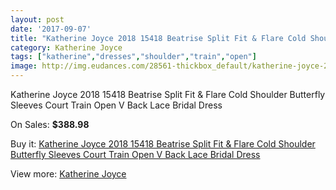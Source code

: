```yaml
---
layout: post
date: '2017-09-07'
title: "Katherine Joyce 2018 15418 Beatrise Split Fit & Flare Cold Shoulder Butterfly Sleeves Court Train Open V Back Lace Bridal Dress"
category: Katherine Joyce
tags: ["katherine","dresses","shoulder","train","open"]
image: http://img.eudances.com/28561-thickbox_default/katherine-joyce-2018-15418-beatrise-split-fit-flare-cold-shoulder-butterfly-sleeves-court-train-open-v-back-lace-bridal-dress.jpg
---
```

Katherine Joyce 2018 15418 Beatrise Split Fit & Flare Cold Shoulder Butterfly Sleeves Court Train Open V Back Lace Bridal Dress

On Sales: **$388.98**
<a href="https://www.eudances.com/en/katherine-joyce/9375-katherine-joyce-2018-15418-beatrise-split-fit-flare-cold-shoulder-butterfly-sleeves-court-train-open-v-back-lace-bridal-dress.html"><amp-img layout="responsive" width="600" height="600" src="//img.eudances.com/28561-thickbox_default/katherine-joyce-2018-15418-beatrise-split-fit-flare-cold-shoulder-butterfly-sleeves-court-train-open-v-back-lace-bridal-dress.jpg" alt="Katherine Joyce 2018 15418 Beatrise Split Fit & Flare Cold Shoulder Butterfly Sleeves Court Train Open V Back Lace Bridal Dress 0" /></a>
<a href="https://www.eudances.com/en/katherine-joyce/9375-katherine-joyce-2018-15418-beatrise-split-fit-flare-cold-shoulder-butterfly-sleeves-court-train-open-v-back-lace-bridal-dress.html"><amp-img layout="responsive" width="600" height="600" src="//img.eudances.com/28568-thickbox_default/katherine-joyce-2018-15418-beatrise-split-fit-flare-cold-shoulder-butterfly-sleeves-court-train-open-v-back-lace-bridal-dress.jpg" alt="Katherine Joyce 2018 15418 Beatrise Split Fit & Flare Cold Shoulder Butterfly Sleeves Court Train Open V Back Lace Bridal Dress 1" /></a>
<a href="https://www.eudances.com/en/katherine-joyce/9375-katherine-joyce-2018-15418-beatrise-split-fit-flare-cold-shoulder-butterfly-sleeves-court-train-open-v-back-lace-bridal-dress.html"><amp-img layout="responsive" width="600" height="600" src="//img.eudances.com/28567-thickbox_default/katherine-joyce-2018-15418-beatrise-split-fit-flare-cold-shoulder-butterfly-sleeves-court-train-open-v-back-lace-bridal-dress.jpg" alt="Katherine Joyce 2018 15418 Beatrise Split Fit & Flare Cold Shoulder Butterfly Sleeves Court Train Open V Back Lace Bridal Dress 2" /></a>
<a href="https://www.eudances.com/en/katherine-joyce/9375-katherine-joyce-2018-15418-beatrise-split-fit-flare-cold-shoulder-butterfly-sleeves-court-train-open-v-back-lace-bridal-dress.html"><amp-img layout="responsive" width="600" height="600" src="//img.eudances.com/28566-thickbox_default/katherine-joyce-2018-15418-beatrise-split-fit-flare-cold-shoulder-butterfly-sleeves-court-train-open-v-back-lace-bridal-dress.jpg" alt="Katherine Joyce 2018 15418 Beatrise Split Fit & Flare Cold Shoulder Butterfly Sleeves Court Train Open V Back Lace Bridal Dress 3" /></a>
<a href="https://www.eudances.com/en/katherine-joyce/9375-katherine-joyce-2018-15418-beatrise-split-fit-flare-cold-shoulder-butterfly-sleeves-court-train-open-v-back-lace-bridal-dress.html"><amp-img layout="responsive" width="600" height="600" src="//img.eudances.com/28565-thickbox_default/katherine-joyce-2018-15418-beatrise-split-fit-flare-cold-shoulder-butterfly-sleeves-court-train-open-v-back-lace-bridal-dress.jpg" alt="Katherine Joyce 2018 15418 Beatrise Split Fit & Flare Cold Shoulder Butterfly Sleeves Court Train Open V Back Lace Bridal Dress 4" /></a>
<a href="https://www.eudances.com/en/katherine-joyce/9375-katherine-joyce-2018-15418-beatrise-split-fit-flare-cold-shoulder-butterfly-sleeves-court-train-open-v-back-lace-bridal-dress.html"><amp-img layout="responsive" width="600" height="600" src="//img.eudances.com/28564-thickbox_default/katherine-joyce-2018-15418-beatrise-split-fit-flare-cold-shoulder-butterfly-sleeves-court-train-open-v-back-lace-bridal-dress.jpg" alt="Katherine Joyce 2018 15418 Beatrise Split Fit & Flare Cold Shoulder Butterfly Sleeves Court Train Open V Back Lace Bridal Dress 5" /></a>
<a href="https://www.eudances.com/en/katherine-joyce/9375-katherine-joyce-2018-15418-beatrise-split-fit-flare-cold-shoulder-butterfly-sleeves-court-train-open-v-back-lace-bridal-dress.html"><amp-img layout="responsive" width="600" height="600" src="//img.eudances.com/28563-thickbox_default/katherine-joyce-2018-15418-beatrise-split-fit-flare-cold-shoulder-butterfly-sleeves-court-train-open-v-back-lace-bridal-dress.jpg" alt="Katherine Joyce 2018 15418 Beatrise Split Fit & Flare Cold Shoulder Butterfly Sleeves Court Train Open V Back Lace Bridal Dress 6" /></a>
<a href="https://www.eudances.com/en/katherine-joyce/9375-katherine-joyce-2018-15418-beatrise-split-fit-flare-cold-shoulder-butterfly-sleeves-court-train-open-v-back-lace-bridal-dress.html"><amp-img layout="responsive" width="600" height="600" src="//img.eudances.com/28562-thickbox_default/katherine-joyce-2018-15418-beatrise-split-fit-flare-cold-shoulder-butterfly-sleeves-court-train-open-v-back-lace-bridal-dress.jpg" alt="Katherine Joyce 2018 15418 Beatrise Split Fit & Flare Cold Shoulder Butterfly Sleeves Court Train Open V Back Lace Bridal Dress 7" /></a>

Buy it: [Katherine Joyce 2018 15418 Beatrise Split Fit & Flare Cold Shoulder Butterfly Sleeves Court Train Open V Back Lace Bridal Dress](https://www.eudances.com/en/katherine-joyce/9375-katherine-joyce-2018-15418-beatrise-split-fit-flare-cold-shoulder-butterfly-sleeves-court-train-open-v-back-lace-bridal-dress.html "Katherine Joyce 2018 15418 Beatrise Split Fit & Flare Cold Shoulder Butterfly Sleeves Court Train Open V Back Lace Bridal Dress")

View more: [Katherine Joyce](https://www.eudances.com/en/142-katherine-joyce "Katherine Joyce")